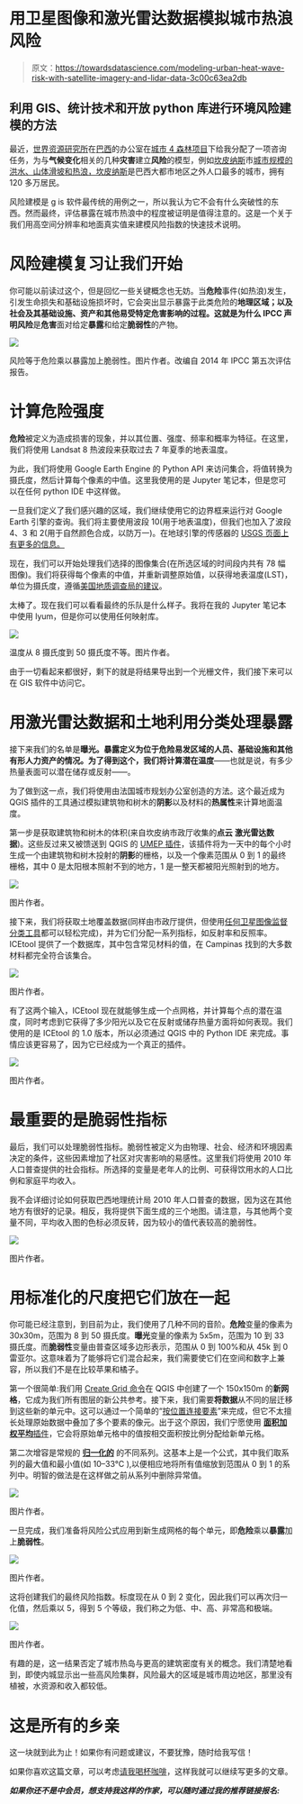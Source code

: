 # 用卫星图像和激光雷达数据模拟城市热浪风险

> 原文：<https://towardsdatascience.com/modeling-urban-heat-wave-risk-with-satellite-imagery-and-lidar-data-3c00c63ea2db>

## 利用 GIS、统计技术和开放 python 库进行环境风险建模的方法

最近，[世界资源研究所](https://www.wri.org/)在[巴西](https://wribrasil.org.br/)的办公室在[城市 4 森林项目](https://cities4forests.com/)下给我分配了一项咨询任务，为与**气候变化**相关的几种**灾害**建立**风险**的模型，例如[坎皮纳斯](https://www.google.com/maps/place/Campinas+-+State+of+S%C3%A3o+Paulo,+Brazil/@-22.8948443,-47.1711193,11z/data=!3m1!4b1!4m5!3m4!1s0x94c8c8f6a2552649:0x7475001c58043536!8m2!3d-22.9050824!4d-47.0613327)市[城市规模的洪水、山体滑坡和热浪，坎皮纳斯](https://www.google.com/maps/place/Campinas+-+State+of+S%C3%A3o+Paulo,+Brazil/@-22.8948443,-47.1711193,11z/data=!3m1!4b1!4m5!3m4!1s0x94c8c8f6a2552649:0x7475001c58043536!8m2!3d-22.9050824!4d-47.0613327)是巴西大都市地区之外人口最多的城市，拥有 120 多万居民。

风险建模是 g is 软件最传统的用例之一，所以我认为它不会有什么突破性的东西。然而最终，评估暴露在城市热浪中的程度被证明是值得注意的。这是一个关于我们用高空间分辨率和地面真实值来建模风险指数的快速技术说明。

# 风险建模复习让我们开始

你可能以前读过这个，但是回忆一些关键概念也无妨。当**危险**事件(如热浪)发生，引发生命损失和基础设施损坏时，它会突出显示暴露于此类危险的**地理区域；**以及社会及其基础设施、资产和其他易受特定危害影响的过程。这就是为什么 IPCC 声明**风险**是**危害**面对给定**暴露**和给定**脆弱性**的产物。

![](img/88cf45cae2b3d0f77930070a1f836336.png)

风险等于危险乘以暴露加上脆弱性。图片作者。改编自 2014 年 IPCC 第五次评估报告。

# 计算危险强度

**危险**被定义为造成损害的现象，并以其位置、强度、频率和概率为特征。在这里，我们将使用 Landsat 8 热波段来获取过去 7 年夏季的地表温度。

为此，我们将使用 Google Earth Engine 的 Python API 来访问集合，将值转换为摄氏度，然后计算每个像素的中值。这里我使用的是 Jupyter 笔记本，但是您可以在任何 python IDE 中这样做。

一旦我们定义了我们感兴趣的区域，我们继续使用它的边界框来运行对 Google Earth 引擎的查询。我们将主要使用波段 10(用于地表温度)，但我们也加入了波段 4、3 和 2(用于自然颜色合成，以防万一)。在地球引擎的传感器的 [USGS 页面上有更多的信息。](https://developers.google.com/earth-engine/datasets/catalog/LANDSAT_LC08_C02_T1_L2#bands)

现在，我们可以开始处理我们选择的图像集合(在所选区域的时间段内共有 78 幅图像)。我们将获得每个像素的中值，并重新调整原始值，以获得地表温度(LST)，单位为摄氏度，遵循[美国地质调查局的建议](https://www.usgs.gov/faqs/how-do-i-use-scale-factor-landsat-level-2-science-products)。

太棒了。现在我们可以看看最终的乐队是什么样子。我将在我的 Jupyter 笔记本中使用 lyum，但是你可以使用任何映射库。

![](img/9bd362ad417890c1ce45c2849f3babe4.png)

温度从 8 摄氏度到 50 摄氏度不等。图片作者。

由于一切看起来都很好，剩下的就是将结果导出到一个光栅文件，我们接下来可以在 GIS 软件中访问它。

# 用激光雷达数据和土地利用分类处理暴露

接下来我们的名单是**曝光。**暴露定义为位于危险易发区域的人员、基础设施和其他有形人力资产的情况。为了得到这个，我们将计算**潜在温度**——也就是说，有多少热量表面可以潜在储存或反射——。

为了做到这一点，我们将使用由法国城市规划办公室创造的方法。这个最近成为 QGIS 插件的工具通过模拟建筑物和树木的**阴影**以及材料的**热属性**来计算地面温度。

第一步是获取建筑物和树木的体积(来自坎皮纳市政厅收集的**点云** **激光雷达数据**)。这些反过来又被馈送到 QGIS 的 [UMEP 插件](https://github.com/UMEP-dev/UMEP)，该插件将为一天中的每个小时生成一个由建筑物和树木投射的**阴影**的栅格，以及一个像素范围从 0 到 1 的最终栅格，其中 0 是太阳根本照射不到的地方，1 是一整天都被阳光照射到的地方。

![](img/442820de0765ee9b052f90863a037549.png)

图片作者。

接下来，我们将获取土地覆盖数据(同样由市政厅提供，但使用[任何卫星图像监督分类工具](https://dges.carleton.ca/CUOSGwiki/index.php/Supervised_classification_in_QGIS)都可以轻松完成)，并为它们分配一系列指标，如反射率和反照率。ICEtool 提供了一个数据库，其中包含常见材料的值，在 Campinas 找到的大多数材料都完全符合该集合。

![](img/b19f1513c153a3d0c3d8cc6d246cab4e.png)

图片作者。

有了这两个输入，ICEtool 现在就能够生成一个点网格，并计算每个点的潜在温度，同时考虑到它获得了多少阳光以及它在反射或储存热量方面将如何表现。我们使用的是 ICEtool 的 1.0 版本，所以必须通过 QGIS 中的 Python IDE 来完成。事情应该更容易了，因为它已经成为一个真正的插件。

![](img/be3a57207c8e0ecca236dcb99eba6c65.png)

图片作者。

# 最重要的是脆弱性指标

最后，我们可以处理脆弱性指标。脆弱性被定义为由物理、社会、经济和环境因素决定的条件，这些因素增加了社区对灾害影响的易感性。这里我们将使用 2010 年人口普查提供的社会指标。所选择的变量是老年人的比例、可获得饮用水的人口比例和家庭平均收入。

我不会详细讨论如何获取巴西地理统计局 2010 年人口普查的数据，因为这在其他地方有很好的记录。相反，我将提供下面生成的三个地图。请注意，与其他两个变量不同，平均收入图的色标必须反转，因为较小的值代表较高的脆弱性。

![](img/0dec7f20bc3f5264f1ffd7261ecc035a.png)

图片作者。

# 用标准化的尺度把它们放在一起

你可能已经注意到，到目前为止，我们使用了几种不同的音阶。**危险**变量的像素为 30x30m，范围为 8 到 50 摄氏度。**曝光**变量的像素为 5x5m，范围为 10 到 33 摄氏度。而**脆弱性**变量由普查区域多边形表示，范围从 0 到 100%和从 45k 到 0 雷亚尔。这意味着为了能够将它们混合起来，我们需要使它们在空间和数字上兼容，所以我们不是在比较苹果和橘子。

第一个很简单:我们用 [Create Grid 命令](https://docs.qgis.org/2.6/en/docs/user_manual/processing_algs/qgis/vector_creation_tools/creategrid.html)在 QGIS 中创建了一个 150x150m 的**新网格**，它成为我们所有图层的新公共参考。接下来，我们需要**将数据**从不同的层迁移到这些新的单元中。这可以通过一个简单的“[按位置连接要素](https://www.qgistutorials.com/en/docs/3/performing_spatial_joins.html)”来完成，但它不太擅长处理原始数据中叠加了多个要素的像元。出于这个原因，我们宁愿使用 [**面积加权平均**插件](https://www.google.com/search?q=qgis+area+weighted+average&sxsrf=APq-WBsnNQLorT5N8nTwoC9cwEChKHlw5g%3A1649449998113&ei=DpxQYrmqBpzd1sQP8I-3sAU&ved=0ahUKEwi56diJqIX3AhWcrpUCHfDHDVYQ4dUDCA4&uact=5&oq=qgis+area+weighted+average&gs_lcp=Cgdnd3Mtd2l6EAMyCAghEBYQHRAeOgcIABBHELADSgQIQRgASgQIRhgAUOYGWP0MYO8NaAJwAXgAgAHBAYgB0QaSAQMwLjWYAQCgAQHIAQjAAQE&sclient=gws-wiz#:~:text=Area%20Weighted%20Average%20%E2%80%94%20QGIS,qgis.org%20%E2%80%BA%20plugins%20%E2%80%BA%20area_weighted_aver...)，它会将原始单元格中的值按相交面积按比例分配给新单元格。

第二次增容是常规的 [**归一化的**](https://www.techopedia.com/definition/1221/normalization#:~:text=Normalization%20is%20the%20process%20of,stored%20in%20only%20one%20place.) 的不同系列。这基本上是一个公式，其中我们取系列的最大值和最小值(如 10–33°C ),以便相应地将所有值缩放到范围从 0 到 1 的系列中。明智的做法是在这样做之前从系列中删除异常值。

![](img/e063f318299786fb2a5593a913a7afd1.png)

图片作者。

一旦完成，我们准备将风险公式应用到新生成网格的每个单元，即**危险**乘以**暴露**加上**脆弱性**。

![](img/f660d0ab6045f5d88b82300ab1e492c9.png)

图片作者。

这将创建我们的最终风险指数。标度现在从 0 到 2 变化，因此我们可以再次归一化值，然后乘以 5，得到 5 个等级，我们称之为低、中、高、非常高和极端。

![](img/665a1a2e994be78c5b19d59c973cffad.png)

图片作者。

有趣的是，这一结果否定了城市热岛与更高的建筑密度有关的概念。我们清楚地看到，即使内城显示出一些高风险集群，风险最大的区域是城市周边地区，那里没有植被，水资源和收入都较低。

# 这是所有的乡亲

这一块就到此为止！如果你有问题或建议，不要犹豫，随时给我写信！

如果你喜欢这篇文章，可以考虑[请我喝杯咖啡](https://www.buymeacoffee.com/guilhermeiablo)，这样我就可以继续写更多的文章。

***如果你还不是中会员，想支持我这样的作家，可以随时通过我的推荐链接报名:***

[](https://guilhermeiablonovski.medium.com/membership) 